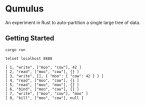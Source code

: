 Qumulus
=======

An experiment in Rust to auto-partition a single large tree of data.

Getting Started
---------------
```
cargo run

telnet localhost 8888

[ 1, "write", ["moo", "cow"], 42 ]
[ 2, "read", ["moo", "cow"], {} ]
[ 3, "write", [], { "moo": { "cow": 42 } } ]
[ 4, "read", ["moo", "cow"], {} ]
[ 5, "read", ["moo", "moo"], {} ]
[ 6, "bind", ["moo", "cow"], {} ]
[ 7, "write", ["moo", "cow"], "moo" ]
[ 8, "kill", ["moo", "cow"], null ]
```
